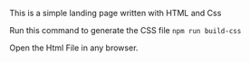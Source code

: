 This is a simple landing page written with HTML and Css 

Run this command to generate the CSS file
`npm run build-css`

Open the Html File in any browser.
